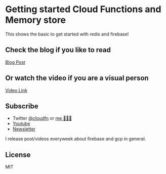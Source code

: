 # Getting started Cloud Functions and Memory store

This shows the basic to get started with redis and firebase!

## Check the blog if you like to read
[Blog Post](https://thecloudfunction.com/blog/firebase-cloud-functions-and-redis)

## Or watch the video if you are a visual person
[Video Link](https://youtu.be/hRbN5aTtgHc)

## Subscribe
* Twitter [@cloudfn](https://twitter.com/@thecloudfn) or [me 🤷🏻‍♂️](https://twitter.com/@andresmijares25)
* [Youtube](https://www.youtube.com/channel/UCSBzbeNuDamKpX6N4Q5SaHA) 
* [Newsletter](https://thecloudfunction.com)

I release post/videos everyweek about firebase and gcp in general.

## License
MIT